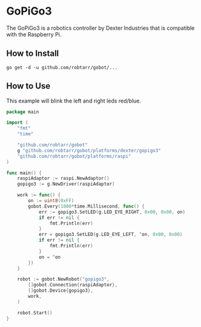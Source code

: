 # GoPiGo3

The GoPiGo3 is a robotics controller by Dexter Industries that is compatible with the Raspberry Pi.

## How to Install

```
go get -d -u github.com/robtarr/gobot/...
```

## How to Use
This example will blink the left and right leds red/blue.

```go
package main

import (
	"fmt"
	"time"

	"github.com/robtarr/gobot"
	g "github.com/robtarr/gobot/platforms/dexter/gopigo3"
	"github.com/robtarr/gobot/platforms/raspi"
)

func main() {
	raspiAdaptor := raspi.NewAdaptor()
	gopigo3 := g.NewDriver(raspiAdaptor)

	work := func() {
		on := uint8(0xFF)
		gobot.Every(1000*time.Millisecond, func() {
			err := gopigo3.SetLED(g.LED_EYE_RIGHT, 0x00, 0x00, on)
			if err != nil {
				fmt.Println(err)
			}
			err = gopigo3.SetLED(g.LED_EYE_LEFT, ^on, 0x00, 0x00)
			if err != nil {
				fmt.Println(err)
			}
			on = ^on
		})
	}

	robot := gobot.NewRobot("gopigo3",
		[]gobot.Connection{raspiAdaptor},
		[]gobot.Device{gopigo3},
		work,
	)

	robot.Start()
}
```
